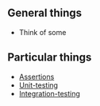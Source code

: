 ## General things
* Think of some

## Particular things
* [Assertions](Assertions)
* [Unit-testing](Unit-testing)
* [Integration-testing](Integration-testing)